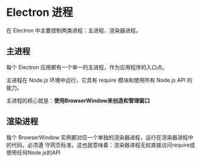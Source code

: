 # Electron 进程

在 Electron 中主要控制两类进程：主进程、渲染器进程。

## 主进程

每个 Electron 应用都有一个单一的主进程，作为应用程序的入口点。 

主进程在 Node.js 环境中运行，它具有 require 模块和使用所有 Node.js API 的能力。

主进程的核心就是：**使用BrowserWindow来创造和管理窗口**

## 渲染进程

每个 BrowserWindow 实例都对应一个单独的渲染器进程，运行在渲染器进程中的代码，必须遵
守网页标准，这也就意味着：渲染器进程无权直接访问require或使用任何Node.js的API